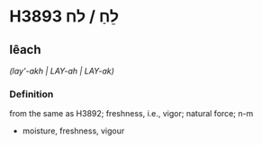 # H3893 לֵחַ / לח

## lêach

_(lay'-akh | LAY-ah | LAY-ak)_

### Definition

from the same as H3892; freshness, i.e., vigor; natural force; n-m

- moisture, freshness, vigour
